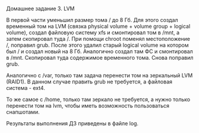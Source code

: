 Домашнее задание 3. LVM

В первой части уменьшил размер тома / до 8 Гб. Для этого создал временный том на LVM (связка physical volume + volume group + logical volume), создал файловую систему xfs и смонтировал том в /mnt, а затем скопировал туда /. При помощи chroot поменял местоположение /, поправил grub.
После этого удалил старый logical volume на котором был / и создал новый на 8 Гб. Аналогично создал там ФС и смонтировал в /mnt. Скопировал туда содержимое временного тома.
Снова поправил grub.

Аналогично с /var, только там задача перенести том на зеркальный LVM (RAID1). В данном случае править grub не требуется, а файловая система - ext4.

То же самое с /home, только там зеркало не требуется, а нужно только перенести том на lvm, чтобы иметь возможность пользоваться снапшотами.

Результаты выполнения ДЗ приведены в файле log.

